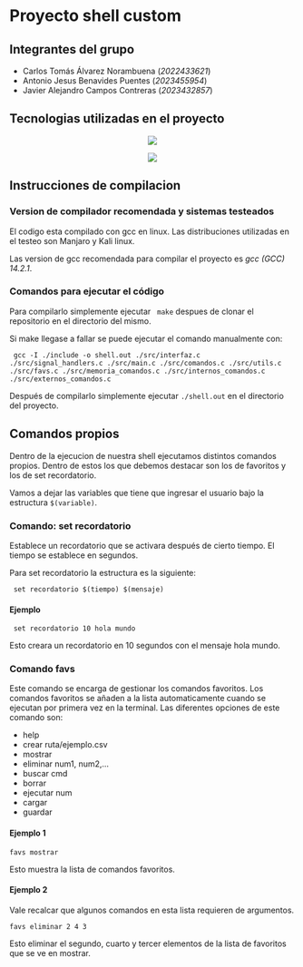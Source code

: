 

# Proyecto shell custom
## Integrantes del grupo
- Carlos Tomás Álvarez Norambuena  (*2022433621*)
- Antonio  Jesus Benavides Puentes (*2023455954*)
- Javier Alejandro Campos Contreras (*2023432857*)

## Tecnologias utilizadas en el proyecto
<p align="center">
  <a href="https://skillicons.dev">
    <img src="https://skillicons.dev/icons?i=git,github,vscode,bash,linux&perline=12" />
  </a>
</p>
<p align="center">
  <a href="https://skillicons.dev">
    <img src="https://skillicons.dev/icons?i=c&perline=12" />
  </a>
</p>


## Instrucciones de compilacion

### Version de compilador recomendada y sistemas testeados
El codigo esta compilado con gcc en linux. Las distribuciones utilizadas en el testeo son Manjaro y Kali linux. 

Las version de gcc recomendada para compilar el proyecto es *gcc (GCC) 14.2.1*. 
### Comandos para ejecutar el código 
Para compilarlo simplemente ejecutar ``` make``` despues de clonar el repositorio en el directorio del mismo.

Si make llegase a fallar se puede ejecutar el comando manualmente con:

``` gcc -I ./include -o shell.out ./src/interfaz.c ./src/signal_handlers.c ./src/main.c ./src/comandos.c ./src/utils.c ./src/favs.c ./src/memoria_comandos.c ./src/internos_comandos.c ./src/externos_comandos.c```

Después de compilarlo simplemente  ejecutar ``` ./shell.out ``` en el directorio del proyecto.

## Comandos propios
Dentro de la ejecucion de nuestra shell ejecutamos distintos comandos propios. Dentro de estos los que debemos destacar son los de favoritos y los de set recordatorio.

Vamos a dejar las variables que tiene que ingresar el usuario bajo la estructura ``` $(variable) ```.

### Comando: set recordatorio
Establece un recordatorio que se activara después de cierto tiempo. El tiempo se establece en segundos.

Para set recordatorio la estructura es la siguiente:

``` set recordatorio $(tiempo) $(mensaje)```
#### Ejemplo
``` set recordatorio 10 hola mundo```

Esto creara un recordatorio en 10 segundos con el mensaje hola mundo.


### Comando favs

Este comando se encarga de gestionar los comandos favoritos. Los comandos favoritos se añaden a la lista automaticamente cuando se ejecutan por primera vez en la terminal. Las diferentes opciones de este comando son:

 - help 
 - crear  ruta/ejemplo.csv
 - mostrar
 - eliminar num1, num2,...
 - buscar cmd
 - borrar
 - ejecutar num
 - cargar
 - guardar

 #### Ejemplo 1

```favs mostrar```

Esto muestra la lista de comandos favoritos.

 #### Ejemplo 2
 Vale recalcar que algunos comandos en esta lista requieren de argumentos.

```favs eliminar 2 4 3```

Esto eliminar el segundo, cuarto y tercer elementos de la lista de favoritos que se ve en mostrar.



